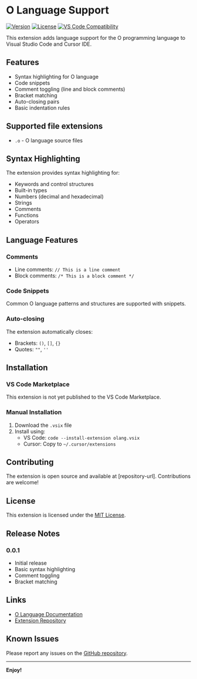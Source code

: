 # O Language Support

[![Version](https://img.shields.io/github/v/tag/birrgrrim/olang-vscode?label=version)](https://github.com/birrgrrim/olang-vscode/releases/latest)
[![License](https://img.shields.io/github/license/birrgrrim/olang-vscode)](https://github.com/birrgrrim/olang-vscode/blob/main/LICENSE)
[![VS Code Compatibility](https://img.shields.io/badge/vscode-%5E1.0.0-blue)](https://code.visualstudio.com/)

This extension adds language support for the O programming language to Visual Studio Code and Cursor IDE.

## Features

- Syntax highlighting for O language
- Code snippets
- Comment toggling (line and block comments)
- Bracket matching
- Auto-closing pairs
- Basic indentation rules

## Supported file extensions

- `.o` - O language source files

## Syntax Highlighting

The extension provides syntax highlighting for:
- Keywords and control structures
- Built-in types
- Numbers (decimal and hexadecimal)
- Strings
- Comments
- Functions
- Operators

## Language Features

### Comments
- Line comments: `// This is a line comment`
- Block comments: `/* This is a block comment */`

### Code Snippets
Common O language patterns and structures are supported with snippets.

### Auto-closing
The extension automatically closes:
- Brackets: `()`, `[]`, `{}`
- Quotes: `""`, `''`

## Installation

### VS Code Marketplace
This extension is not yet published to the VS Code Marketplace.

### Manual Installation
1. Download the `.vsix` file
2. Install using:
   - VS Code: `code --install-extension olang.vsix`
   - Cursor: Copy to `~/.cursor/extensions`

## Contributing

The extension is open source and available at [repository-url]. Contributions are welcome!

## License

This extension is licensed under the [MIT License](LICENSE).

## Release Notes

### 0.0.1
- Initial release
- Basic syntax highlighting
- Comment toggling
- Bracket matching

## Links

- [O Language Documentation](https://theplatform.technology/index.html)
- [Extension Repository](your-repo-url)

## Known Issues

Please report any issues on the [GitHub repository](your-repo-url/issues).

---

**Enjoy!**
